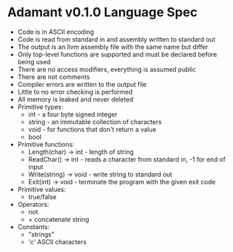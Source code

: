 # Adamant v0.1.0 Language Spec

  * Code is in ASCII encoding
  * Code is read from standard in and assembly written to standard out
  * The output is an llvm assembly file with the same name but differ
  * Only top-level functions are supported and must be declared before being used
  * There are no access modifiers, everything is assumed public
  * There are not comments
  * Compiler errors are written to the output file
  * Little to no error checking is performed
  * All memory is leaked and never deleted
  * Primitive types:
	* int - a four byte signed integer
	* string - an immutable collection of characters
	* void - for functions that don't return a value
	* bool
  * Primitive functions:
	* Length(char) -> int - length of string
	* ReadChar() -> int - reads a character from standard in, -1 for end of input
	* Write(string) -> void - write string to standard out
	* Exit(int) -> void - terminate the program with the given exit code
  * Primitive values:
    * true/false
  * Operators:
    * not
	* \+ concatenate string
  * Constants:
    * "strings"
	* 'c' ASCII characters